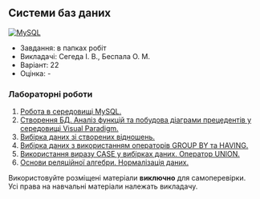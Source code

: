 ## Системи баз даних

[![MySQL](https://img.shields.io/badge/MySQL-4479A1?style=for-the-badge&logo=mysql&logoColor=FFF)](#)

- Завдання: в папках робіт
- Викладачі: Сегеда І. В., Беспала О. М.
- Варіант: 22 
- Оцінка: -

### Лабораторні роботи
 1. [Робота в середовищі MySQL.](https://github.com/xairaven/KPI-Labs/tree/main/4thSemester/Database%20Systems/Lab1)<br>
 2. [Створення БД. Аналіз функцій та побудова діаграми прецедентів у середовищі Visual Paradigm.](https://github.com/xairaven/KPI-Labs/tree/main/4thSemester/Database%20Systems/Lab2)<br>
 3. [Вибірка даних зі створених відношень.](https://github.com/xairaven/KPI-Labs/tree/main/4thSemester/Database%20Systems/Lab3)<br>
 4. [Вибірка даних з використанням операторів GROUP BY та HAVING.](https://github.com/xairaven/KPI-Labs/tree/main/4thSemester/Database%20Systems/Lab4)<br>
 5. [Використання виразу CASE у вибірках даних. Оператор UNION.](https://github.com/xairaven/KPI-Labs/tree/main/4thSemester/Database%20Systems/Lab5)<br>
 6. [Основи реляційної алгебри. Нормалізація даних.](https://github.com/xairaven/KPI-Labs/tree/main/4thSemester/Database%20Systems/Lab6)<br>   

Використовуйте розміщені матеріали **виключно** для самоперевірки.<br>
Усі права на навчальні матеріали належать викладачу.
